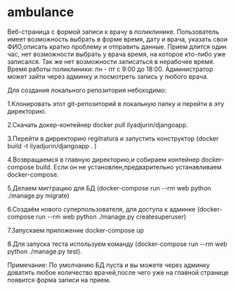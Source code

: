 # ambulance
Веб-страница с формой записи к врачу в поликлинике.
Пользователь  имеет возможность выбрать в форме время, дату и врача,
указать свои ФИО,описать кратко проблему и отправить данные. Прием длится один час, нет возможности
выбрать у врача время, на которое кто-либо уже записался. Так же нет возможности
записаться в нерабочее время. Время работы поликлиники: пн - пт с 9:00 до 18:00.
Администратор может зайти через админку и посмотреть запись у любого врача.

Для создания локального репозитория небоходимо:

1.Клонировать этот git-репозиторий в локальную папку и перейти в эту директорию.

2.Скачать докер-контейнер docker pull ilyadjurin/djangoapp.

3.Перейти в дирректорию regitratura и запустить конструктор (docker build -t ilyadjurin/djangoapp . )

4.Возвращаемся в главную директорию,и собираем контейнер docker-compose build. Если он не установлен,предварительно устанавливаем docker-compose.

5.Делаем мигграцию для БД (docker-compose run --rm web  python ./manage.py migrate)

6.Создаём нового суперпользователя, для доступа к админке (docker-compose run --rm web python ./manage.py createsuperuser)  

7.Запускаем приложение docker-compose up

8.Для запуска теста используем команду (docker-compose run --rm web python ./manage.py test).




Примечание:
По умолчанию БД пуста и вы можете через админку доватить любое количество врачей,после чего уже на главной странице появится форма записи на прием.
